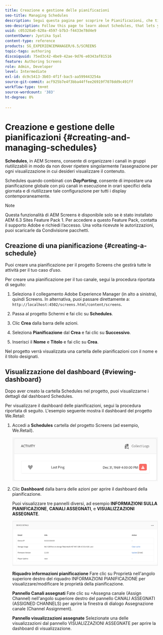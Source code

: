 ```yaml
---
title: Creazione e gestione delle pianificazioni
seo-title: Managing Schedules
description: Segui questa pagina per scoprire le Pianificazioni, che ti consentono di organizzare i canali in gruppi riutilizzabili in modo da non dover ripetere la loro assegnazione individualmente per ogni visualizzazione in cui desideri mostrare il contenuto.
seo-description: Follow this page to learn about Schedules, that lets you organize channels into re-usable groups so that you do not have to repeat their assignment individually for each display on which you want to show your content.
uuid: c05328a0-620a-4597-b7b3-f4433e78d4e9
contentOwner: Jyotika Syal
content-type: reference
products: SG_EXPERIENCEMANAGER/6.5/SCREENS
topic-tags: authoring
discoiquuid: 75ed3c42-4be9-42ae-9d76-e0343af81516
feature: Authoring Screens
role: Admin, Developer
level: Intermediate
exl-id: dc9c5413-3b03-4f1f-bac5-aa599443254a
source-git-commit: acf925b7e4f3bba44ffee26919f7078dd9c491ff
workflow-type: tm+mt
source-wordcount: '383'
ht-degree: 0%

---
```


# Creazione e gestione delle pianificazioni {#creating-and-managing-schedules}

**Schedules**, in AEM Screens, consente di organizzare i canali in gruppi riutilizzabili in modo da non dover ripetere singolarmente l’assegnazione per ogni visualizzazione in cui desideri visualizzare il contenuto.

Schedules quando combinati con ***DayParting***, consente di impostare una pianificazione globale con più canali in esecuzione in orari specifici della giornata e di riutilizzare tale configurazione per tutti i display contemporaneamente.

>[!NOTE]
>
>Questa funzionalità di AEM Screens è disponibile solo se è stato installato AEM 6.3 Sites Feature Pack 1. Per accedere a questo Feature Pack, contatta il supporto Adobe e richiedi l’accesso. Una volta ricevute le autorizzazioni, puoi scaricarle da Condivisione pacchetti.

## Creazione di una pianificazione {#creating-a-schedule}

Puoi creare una pianificazione per il progetto Screens che gestirà tutte le attività per il tuo caso d’uso.

Per creare una pianificazione per il tuo canale, segui la procedura riportata di seguito:

1. Seleziona il collegamento Adobe Experience Manager (in alto a sinistra), quindi Screens. In alternativa, puoi passare direttamente a: `http://localhost:4502/screens.html/content/screens`.
1. Passa al progetto Schermi e fai clic su **Schedules**.
1. Clic **Crea** dalla barra delle azioni.
1. Seleziona **Pianificazione** dal **Crea** e fai clic su **Successivo**.

1. Inserisci il **Nome** e **Titolo** e fai clic su **Crea**.

Nel progetto verrà visualizzata una cartella delle pianificazioni con il nome e il titolo designati.


## Visualizzazione del dashboard {#viewing-dashboard}

Dopo aver creato la cartella Schedules nel progetto, puoi visualizzarne i dettagli dal dashboard Schedules.

Per visualizzare il dashboard delle pianificazioni, segui la procedura riportata di seguito. L&#39;esempio seguente mostra il dashboard del progetto We.Retail:

1. Accedi a **Schedules** cartella del progetto Screens (ad esempio, We.Retail).

   ![chlimage_1](assets/chlimage_1.png)

1. Clic **Dashboard** dalla barra delle azioni per aprire il dashboard della pianificazione.

   Puoi visualizzare tre pannelli diversi, ad esempio **INFORMAZIONI SULLA PIANIFICAZIONE**, **CANALI ASSEGNATI**, e **VISUALIZZAZIONI ASSEGNATE**.

   ![chlimage_1-1](assets/chlimage_1-1.png)

   **Riquadro informazioni pianificazione** Fare clic su Proprietà nell&#39;angolo superiore destro del riquadro INFORMAZIONI PIANIFICAZIONE per visualizzare/modificare le proprietà della pianificazione.

   **Pannello Canali assegnati** Fate clic su +Assegna canale (Assign Channel) nell&#39;angolo superiore destro del pannello CANALI ASSEGNATI (ASSIGNED CHANNELS) per aprire la finestra di dialogo Assegnazione canale (Channel Assignment).

   **Pannello visualizzazioni assegnate** Selezionate una delle visualizzazioni dal pannello VISUALIZZAZIONI ASSEGNATE per aprire la dashboard di visualizzazione.
